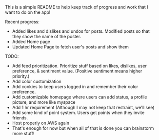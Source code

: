 This is a simple README to help keep track of progress and work that I want to do on the app!

Recent progress:
* Added likes and dislikes and undos for posts. Modified posts so that they show the name of the poster. 
* Added Home page
* Updated Home Page to fetch user's posts and show them

TODO:
* Add feed prioritization. Prioritize stuff based on likes, dislikes, user preference, & sentiment value. (Positive sentiment means higher priority.)
* Add color customization 
* Add cookies to keep users logged in and remember their color preference.
* Add customizable homepage where users can add status, a profile picture, and more like myspace
* Add 1 hr requirement (Although I may not keep that restraint, we'll see)
* Add some kind of point system. Users get points when they invite friends.
* Host properly on AWS again
* That's enough for now but when all of that is done you can brainstorm more stuff!